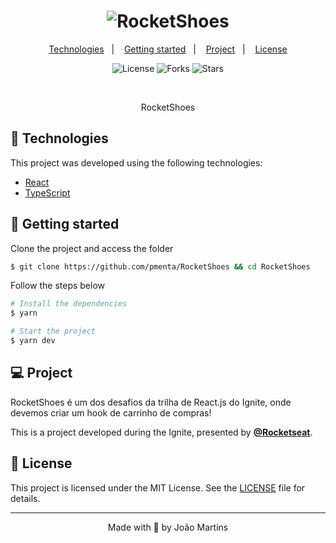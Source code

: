 <h1 align="center">
    <img alt="RocketShoes" title="RocketShoes" src="/public/github1.png" />
</h1>

<p align="center">
  <a href="#technologies">Technologies</a>&nbsp;&nbsp;&nbsp;|&nbsp;&nbsp;&nbsp;
  <a href="#-layout">Getting started</a>&nbsp;&nbsp;&nbsp;|&nbsp;&nbsp;&nbsp;
  <a href="#-project">Project</a>&nbsp;&nbsp;&nbsp;|&nbsp;&nbsp;&nbsp;
  <a href="#-license">License</a>
</p>

<p align="center">
  <img  src="https://img.shields.io/static/v1?label=license&message=MIT&color=5965E0&labelColor=121214" alt="License">
  
  <img src="https://img.shields.io/github/forks/pmenta/RocketShoes?label=forks&message=MIT&color=5965E0&labelColor=121214" alt="Forks">     

  <img src="https://img.shields.io/github/stars/pmenta/RocketShoes?label=stars&message=MIT&color=5965E0&labelColor=121214" alt="Stars">
</p>

<br>

<p align="center">
  RocketShoes
</p>

## 🧪 Technologies

This project was developed using the following technologies:

- [React](https://reactjs.org)
- [TypeScript](https://www.typescriptlang.org/)

## 🚀 Getting started

Clone the project and access the folder

```bash
$ git clone https://github.com/pmenta/RocketShoes && cd RocketShoes
```

Follow the steps below
```bash
# Install the dependencies
$ yarn

# Start the project
$ yarn dev
```

## 💻 Project

RocketShoes é um dos desafios da trilha de React.js do Ignite, onde devemos criar um hook de carrinho de compras!

This is a project developed during the Ignite, presented by **[@Rocketseat](https://github.com/Rocketseat)**.


## 📝 License

This project is licensed under the MIT License. See the [LICENSE](LICENSE.md) file for details.


---

<p align="center">Made with 💜 by João Martins</p>
